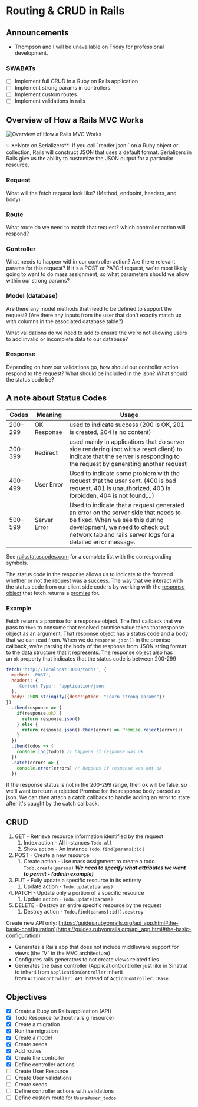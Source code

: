 # Routing & CRUD in Rails

## Announcements

- Thompson and I will be unavailable on Friday for professional development.

### SWABATs

- [ ]  Implement full CRUD in a Ruby on Rails application
- [ ]  Implement strong params in controllers
- [ ]  Implement custom routes
- [ ]  Implement validations in rails

## Overview of How a Rails MVC Works

![Overview of How a Rails MVC Works](https://www.notion.so/image/https%3A%2F%2Fs3-us-west-2.amazonaws.com%2Fsecure.notion-static.com%2F9f3fd8a2-8954-4950-9448-da53228dd8ee%2FUntitled.png?table=block&id=10897ca0-9297-4fd4-b027-a67400b37cd2&spaceId=9e9abdc0-7286-4167-bd40-cf4de0515891&width=2000&userId=85ac1292-afdb-4bd0-ab21-00deb2e5bd0f&cache=v2)

<aside>
💡 **Note on Serializers**: If you call `render json:` on a Ruby object or collection, Rails will construct JSON that uses a default format. Serializers in Rails give us the ability to customize the JSON output for a particular resource.

</aside>

### **Request**

What will the fetch request look like? (Method, endpoint, headers, and body)

### **Route**

What route do we need to match that request? which controller action will respond?

### **Controller**

What needs to happen within our controller action? Are there relevant params for this request? If it's a POST or PATCH request, we're most likely going to want to do mass assignment, so what parameters should we allow within our strong params?

### **Model (database)**

Are there any model methods that need to be defined to support the request? (Are there any inputs from the user that don't exactly match up with columns in the associated database table?)

What validations do we need to add to ensure the we’re not allowing users to add invalid or incomplete data to our database?

### **Response**

Depending on how our validations go, how should our controller action respond to the request? What should be included in the json? What should the status code be?

## **A note about Status Codes**

| Codes | Meaning | Usage |
|---|---|---|
| 200-299 | OK Response | used to indicate success (200 is OK, 201 is created, 204 is no content) |
| 300-399 | Redirect | used mainly in applications that do server side rendering (not with a react client) to indicate that the server is responding to the request by generating another request |
| 400-499 | User Error | Used to indicate some problem with the request that the user sent. (400 is bad request, 401 is unauthorized, 403 is forbidden, 404 is not found,...) |
| 500-599 | Server Error | Used to indicate that a request generated an error on the server side that needs to be fixed. When we see this during development, we need to check out network tab and rails server logs for a detailed error message. |


See [railsstatuscodes.com](http://www.railsstatuscodes.com/) for a complete list with the corresponding symbols.

The status code in the response allows us to indicate to the frontend whether or not the request was a success. The way that we interact with the status code from our client side code is by working with the [response object](https://developer.mozilla.org/en-US/docs/Web/API/Response) that fetch returns a [promise](https://developer.mozilla.org/en-US/docs/Web/JavaScript/Reference/Global_Objects/Promise) for.

### **Example**

Fetch returns a promise for a response object. The first callback that we pass to `then` to consume that resolved promise value takes that response object as an argument. That response object has a status code and a body that we can read from. When we do `response.json()` in the promise callback, we're parsing the body of the response from JSON string format to the data structure that it represents. The response object also has an `ok` property that indicates that the status code is between 200-299

```jsx
fetch('http://localhost:3000/todos', {
  method: 'POST',
  headers: {
    'Content-Type': 'application/json'
  }, 
  body: JSON.stringify({description: "Learn strong params"})
})
  .then(response => {
    if(response.ok) {
      return response.json()
    } else {
      return response.json().then(errors => Promise.reject(errors))
    }
  })
  .then(todos => {
    console.log(todos) // happens if response was ok
  })
  .catch(errors => {
    console.error(errors) // happens if response was not ok
  })
```

If the response status is not in the 200-299 range, then ok will be false, so we'll want to return a rejected Promise for the response body parsed as json. We can then attach a catch callback to handle adding an error to state after it's caught by the catch callback.

## CRUD

1. GET - Retrieve resource information identified by the request
    1. Index action - All instances `Todo.all`
    2. Show action - An instance `Todo.find(params[:id]`
2. POST - Create a new resource
    1. Create action - Use mass assignment to create a todo `Todo.create(params)` ***We need to specify what attributes we want to permit - (admin example)***
3. PUT - Fully update a specific resource in its entirety
    1. Update action - `Todo.update(params)`
4. PATCH - Update only a portion of a specific resource
    1. Update action - `Todo.update(params)`
5. DELETE - Destroy an entire specific resource by the request
    1. Destroy action - `Todo.find(params[:id]).destroy`
    

Create new API only: [https://guides.rubyonrails.org/api_app.html#the-basic-configuration](https://guides.rubyonrails.org/api_app.html#the-basic-configuration) 

- Generates a Rails app that does not include middleware support for views (the “V” in the MVC architecture)
- Configures rails generators to not create views related files
- Generates the base controller (ApplicationController just like in Sinatra) to inherit from `ApplicationController` inherit from `ActionController::API` instead of `ActionController::Base`.

## **Objectives**

- [x]  Create a Ruby on Rails application (API)
- [x]  Todo Resource (without rails g resource)
- [x]  Create a migration
- [x]  Run the migration
- [x]  Create a model
- [x]  Create seeds
- [x]  Add routes
- [x]  Create the controller
- [x]  Define controller actions
- [ ]  Create User Resource
- [ ]  Create User validations
- [ ]  Create seeds
- [ ]  Define controller actions with validations
- [ ]  Define custom route for `Users#user_todos`
